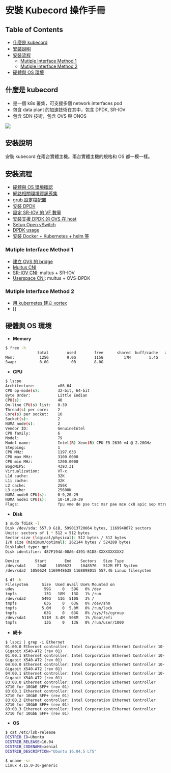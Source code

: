 # 安裝 Kubecord 操作手冊

## Table of Contents

- [什麼是 kubecord](#什麼是-kubecord)
- [安裝說明](#安裝說明)
- [安裝流程](#安裝流程)
    - [Mutiple Interface Method 1](#mutiple-interface-method-1)
    - [Mutiple Interface Method 2](#mutiple-interface-method-2)
- [硬體與 OS 環境](#硬體與-os-環境)

## 什麼是 kubecord

- 是一個 k8s 叢集，可支援多個 network interfaces pod
- 包含 data plant 的加速技術在其中，包含 DPDK, SR-IOV
- 包含 SDN 技術，包含 OVS 與 ONOS

![](https://i.imgur.com/rrstxrP.png)  

## 安裝說明
安裝 kubecord 在兩台實體主機。兩台實體主機的規格和 OS 都一模一樣。

## 安裝流程

- [硬體與 OS 環境確認](#硬體與-os-環境)
- [網路相關環境資訊蒐集](env.md)
- [grub 設定檔配置](grub.md)
- [安裝 DPDK](dpdk.md)
- [設定 SR-IOV 的 VF 數量](set-sr-iov.md)
- [安裝支援 DPDK 的 OVS 在 host](ovs-install.md)
- [Setup Open vSwitch](setup-ovs.md)
- [DPDK usage](dpdk-usage.md)
- [安裝 Docker + Kubernetes + helm 等](kubespray.md)

### Mutiple Interface Method 1

- [建立 OVS 的 bridge]()
- [Multus CNI](mutus-cni.md)
- [SR-IOV CNI](sriov-cni.md): multus + SR-IOV
- [Userspace CNI](userspace-cni.md): multus + OVS-DPDK

### Mutiple Interface Method 2

- [用 kubernetes 建立 vortex](vortex.md)
- []


## 硬體與 OS 環境

- **Memory**

```sh
$ free -h
              total        used        free      shared  buff/cache   available
Mem:           125G        9.0G        115G         17M        1.4G        115G
Swap:          8.0G          0B        8.0G
```

- **CPU**

```sh
$ lscpu
Architecture:          x86_64
CPU op-mode(s):        32-bit, 64-bit
Byte Order:            Little Endian
CPU(s):                40
On-line CPU(s) list:   0-39
Thread(s) per core:    2
Core(s) per socket:    10
Socket(s):             2
NUMA node(s):          2
Vendor ID:             GenuineIntel
CPU family:            6
Model:                 79
Model name:            Intel(R) Xeon(R) CPU E5-2630 v4 @ 2.20GHz
Stepping:              1
CPU MHz:               1197.633
CPU max MHz:           3100.0000
CPU min MHz:           1200.0000
BogoMIPS:              4393.31
Virtualization:        VT-x
L1d cache:             32K
L1i cache:             32K
L2 cache:              256K
L3 cache:              25600K
NUMA node0 CPU(s):     0-9,20-29
NUMA node1 CPU(s):     10-19,30-39
Flags:                 fpu vme de pse tsc msr pae mce cx8 apic sep mtrr pge mca cmov pat pse36 clflush dts acpi mmx fxsr sse sse2 ss ht tm pbe syscall nx pdpe1gb rdtscp lm constant_tsc arch_perfmon pebs bts rep_good nopl xtopology nonstop_tsc cpuid aperfmperf pni pclmulqdq dtes64 monitor ds_cpl vmx smx est tm2 ssse3 sdbg fma cx16 xtpr pdcm pcid dca sse4_1 sse4_2 x2apic movbe popcnt tsc_deadline_timer aes xsave avx f16c rdrand lahf_lm abm 3dnowprefetch cpuid_fault epb cat_l3 cdp_l3 invpcid_single pti intel_ppin ssbd ibrs ibpb stibp tpr_shadow vnmi flexpriority ept vpid fsgsbase tsc_adjust bmi1 hle avx2 smep bmi2 erms invpcid rtm cqm rdt_a rdseed adx smap intel_pt xsaveopt cqm_llc cqm_occup_llc cqm_mbm_total cqm_mbm_local dtherm ida arat pln pts flush_l1d


```

- **Disk**

```sh
$ sudo fdisk -l
Disk /dev/sda: 557.9 GiB, 599013720064 bytes, 1169948672 sectors
Units: sectors of 1 * 512 = 512 bytes
Sector size (logical/physical): 512 bytes / 512 bytes
I/O size (minimum/optimal): 262144 bytes / 524288 bytes
Disklabel type: gpt
Disk identifier: 487F194A-08A6-4391-B1D8-XXXXXXXXXX2

Device       Start        End    Sectors   Size Type
/dev/sda1     2048    1050623    1048576   512M EFI System
/dev/sda2  1050624 1169948638 1168898015 557.4G Linux filesystem

$ df -h
Filesystem      Size  Used Avail Use% Mounted on
udev             59G     0   59G   0% /dev
tmpfs            13G   18M   13G   1% /run
/dev/sda2       549G   11G  510G   3% /
tmpfs            63G     0   63G   0% /dev/shm
tmpfs           5.0M     0  5.0M   0% /run/lock
tmpfs            63G     0   63G   0% /sys/fs/cgroup
/dev/sda1       511M  3.4M  508M   1% /boot/efi
tmpfs            13G     0   13G   0% /run/user/1000
```

- **網卡**

```
$ lspci | grep -i Ethernet
01:00.0 Ethernet controller: Intel Corporation Ethernet Controller 10-Gigabit X540-AT2 (rev 01)
01:00.1 Ethernet controller: Intel Corporation Ethernet Controller 10-Gigabit X540-AT2 (rev 01)
04:00.0 Ethernet controller: Intel Corporation Ethernet Controller 10-Gigabit X540-AT2 (rev 01)
04:00.1 Ethernet controller: Intel Corporation Ethernet Controller 10-Gigabit X540-AT2 (rev 01)
83:00.0 Ethernet controller: Intel Corporation Ethernet Controller X710 for 10GbE SFP+ (rev 01)
83:00.1 Ethernet controller: Intel Corporation Ethernet Controller X710 for 10GbE SFP+ (rev 01)
83:00.2 Ethernet controller: Intel Corporation Ethernet Controller X710 for 10GbE SFP+ (rev 01)
83:00.3 Ethernet controller: Intel Corporation Ethernet Controller X710 for 10GbE SFP+ (rev 01)
```

- **OS**

```sh
$ cat /etc/lsb-release
DISTRIB_ID=Ubuntu
DISTRIB_RELEASE=16.04
DISTRIB_CODENAME=xenial
DISTRIB_DESCRIPTION="Ubuntu 16.04.5 LTS"

$ uname -sr
Linux 4.15.0-36-generic
```

